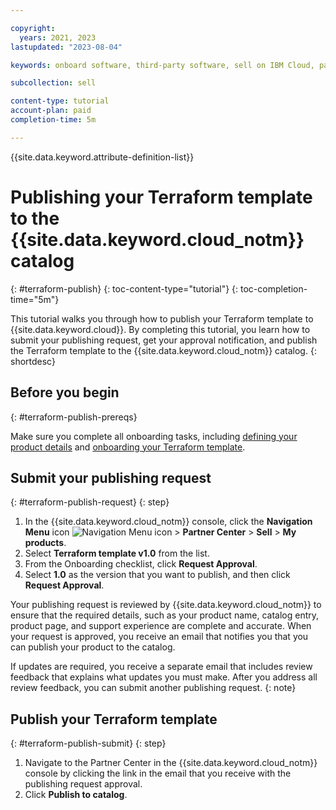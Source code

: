 ```yaml
---

copyright:
  years: 2021, 2023
lastupdated: "2023-08-04"

keywords: onboard software, third-party software, sell on IBM Cloud, partner center, publish, review, terraform template, Terraform

subcollection: sell

content-type: tutorial
account-plan: paid
completion-time: 5m

---
```


{{site.data.keyword.attribute-definition-list}}


# Publishing your Terraform template to the {{site.data.keyword.cloud_notm}} catalog
{: #terraform-publish}
{: toc-content-type="tutorial"}
{: toc-completion-time="5m"}

This tutorial walks you through how to publish your Terraform template to {{site.data.keyword.cloud}}. By completing this tutorial, you learn how to submit your publishing request, get your approval notification, and publish the Terraform template to the {{site.data.keyword.cloud_notm}} catalog.
{: shortdesc}

## Before you begin
{: #terraform-publish-prereqs}

Make sure you complete all onboarding tasks, including [defining your product details](/docs/sell?topic=sell-terraform-template-define) and [onboarding your Terraform template](/docs/sell?topic=sell-terraform-template-onboard).

## Submit your publishing request
{: #terraform-publish-request}
{: step}

1. In the {{site.data.keyword.cloud_notm}} console, click the **Navigation Menu** icon ![Navigation Menu icon](../icons/icon_hamburger.svg "Menu") > **Partner Center** > **Sell** > **My products**.
1. Select **Terraform template v1.0** from the list.
1. From the Onboarding checklist, click **Request Approval**.
1. Select **1.0** as the version that you want to publish, and then click **Request Approval**.

Your publishing request is reviewed by {{site.data.keyword.cloud_notm}} to ensure that the required details, such as your product name, catalog entry, product page, and support experience are complete and accurate. When your request is approved, you receive an email that notifies you that you can publish your product to the catalog.

If updates are required, you receive a separate email that includes review feedback that explains what updates you must make. After you address all review feedback, you can submit another publishing request.
{: note}

## Publish your Terraform template
{: #terraform-publish-submit}
{: step}

1. Navigate to the Partner Center in the {{site.data.keyword.cloud_notm}} console by clicking the link in the email that you receive with the publishing request approval.
1. Click **Publish to catalog**.
